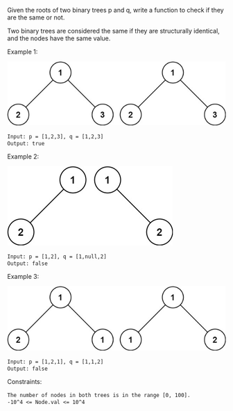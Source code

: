 Given the roots of two binary trees p and q, write a function to check if they are the same or not.

Two binary trees are considered the same if they are structurally identical, and the nodes have the same value.

 

Example 1:

![ex1](ex1.jpg)

    Input: p = [1,2,3], q = [1,2,3]
    Output: true

Example 2:

![ex2](ex2.jpg)

    Input: p = [1,2], q = [1,null,2]
    Output: false

Example 3:

![ex3](ex3.jpg)

    Input: p = [1,2,1], q = [1,1,2]
    Output: false

 

Constraints:

    The number of nodes in both trees is in the range [0, 100].
    -10^4 <= Node.val <= 10^4


